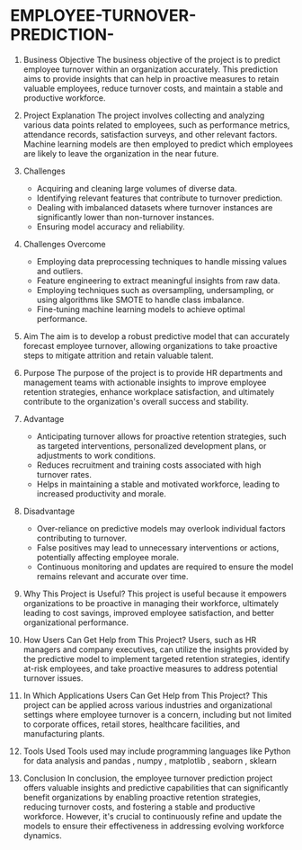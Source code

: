 # EMPLOYEE-TURNOVER-PREDICTION-

1. Business Objective
   The business objective of the project is to predict employee turnover within an organization accurately. This prediction aims to provide insights that can help in proactive measures to retain valuable employees, reduce turnover costs, and maintain a stable and productive workforce.

2. Project Explanation
   The project involves collecting and analyzing various data points related to employees, such as performance metrics, attendance records, satisfaction surveys, and other relevant factors. Machine learning models are then employed to predict which employees are likely to leave the organization in the near future.

3. Challenges
   - Acquiring and cleaning large volumes of diverse data.
   - Identifying relevant features that contribute to turnover prediction.
   - Dealing with imbalanced datasets where turnover instances are significantly lower than non-turnover instances.
   - Ensuring model accuracy and reliability.

4. Challenges Overcome
   - Employing data preprocessing techniques to handle missing values and outliers.
   - Feature engineering to extract meaningful insights from raw data.
   - Employing techniques such as oversampling, undersampling, or using algorithms like SMOTE to handle class imbalance.
   - Fine-tuning machine learning models to achieve optimal performance.

5. Aim
   The aim is to develop a robust predictive model that can accurately forecast employee turnover, allowing organizations to take proactive steps to mitigate attrition and retain valuable talent.

6. Purpose
   The purpose of the project is to provide HR departments and management teams with actionable insights to improve employee retention strategies, enhance workplace satisfaction, and ultimately contribute to the organization's overall success and stability.

7. Advantage
   - Anticipating turnover allows for proactive retention strategies, such as targeted interventions, personalized development plans, or adjustments to work conditions.
   - Reduces recruitment and training costs associated with high turnover rates.
   - Helps in maintaining a stable and motivated workforce, leading to increased productivity and morale.

8. Disadvantage
   - Over-reliance on predictive models may overlook individual factors contributing to turnover.
   - False positives may lead to unnecessary interventions or actions, potentially affecting employee morale.
   - Continuous monitoring and updates are required to ensure the model remains relevant and accurate over time.

9. Why This Project is Useful?
   This project is useful because it empowers organizations to be proactive in managing their workforce, ultimately leading to cost savings, improved employee satisfaction, and better organizational performance.

10. How Users Can Get Help from This Project?
    Users, such as HR managers and company executives, can utilize the insights provided by the predictive model to implement targeted retention strategies, identify at-risk employees, and take proactive measures to address potential turnover issues.

11. In Which Applications Users Can Get Help from This Project?
    This project can be applied across various industries and organizational settings where employee turnover is a concern, including but not limited to corporate offices, retail stores, healthcare facilities, and manufacturing plants.

12. Tools Used
    Tools used may include programming languages like Python for data analysis and pandas , numpy , matplotlib , seaborn , sklearn

13. Conclusion
    In conclusion, the employee turnover prediction project offers valuable insights and predictive capabilities that can significantly benefit organizations by enabling proactive retention strategies, reducing turnover costs, and fostering a stable and productive workforce. However, it's crucial to continuously refine and update the models to ensure their effectiveness in addressing evolving workforce dynamics.
